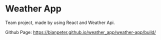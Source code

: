 # Weather App

Team project, made by using React and Weather Api.

Github Page:
https://bianpeter.github.io/weather_app/weather-app/build/
